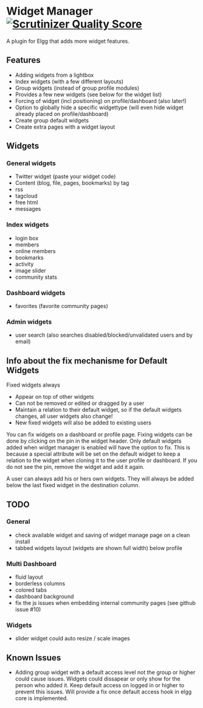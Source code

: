 Widget Manager [![Scrutinizer Quality Score](https://scrutinizer-ci.com/g/ColdTrick/widget_manager/badges/quality-score.png?s=27bafb753e3922cff1a880a3245cd9e6137c58ec)](https://scrutinizer-ci.com/g/ColdTrick/widget_manager/)
==============

A plugin for Elgg that adds more widget features.

Features
--------

 - Adding widgets from a lightbox 
 - Index widgets (with a few different layouts)
 - Group widgets (instead of group profile modules)
 - Provides a few new widgets (see below for the widget list)
 - Forcing of widget (incl positioning) on profile/dashboard (also later!)
 - Option to globally hide a specific widgettype (will even hide widget already placed on profile/dashboard)
 - Create group default widgets
 - Create extra pages with a widget layout
	
Widgets
-------	

### General widgets

 - Twitter widget (paste your widget code)
 - Content (blog, file, pages, bookmarks) by tag
 - rss
 - tagcloud
 - free html
 - messages
 
### Index widgets

 - login box
 - members
 - online members
 - bookmarks
 - activity
 - image slider
 - community stats
 
### Dashboard widgets

 - favorites (favorite community pages)
 
### Admin widgets

 - user search (also searches disabled/blocked/unvalidated users and by email)
 
Info about the fix mechanisme for Default Widgets
-------------------------------------------------
 
Fixed widgets always

 - Appear on top of other widgets
 - Can not be removed or edited or dragged by a user
 - Maintain a relation to their default widget, so if the default widgets changes, all user widgets also change!
 - New fixed widgets will also be added to existing users
 
You can fix widgets on a dashboard or profile page. Fixing widgets can be done by clicking on the pin in the widget header. Only default widgets added when widget manager is enabled will have the option to fix. This is because a special attribute will be set on the default widget to keep a relation to the widget when cloning it to the user profile or dashboard. If you do not see the pin, remove the widget and add it again. 

A user can always add his or hers own widgets. They will always be added below the last fixed widget in the destination column.
 
TODO
----

### General

 - check available widget and saving of widget manage page on a clean install
 - tabbed widgets layout (widgets are shown full width) below profile
 
### Multi Dashboard
 
 - fluid layout
 - borderless columns
 - colored tabs
 - dashboard background
 - fix the js issues when embedding internal community pages (see github issue #10)
 
### Widgets
 
 - slider widget could auto resize / scale images
 
Known Issues
------------
 
 - Adding group widget with a default access level not the group or higher could cause issues. Widgets could dissapear or only show for the person who added it. Keep default access on logged in or higher to prevent this issues. Will provide a fix once default access hook in elgg core is implemented.